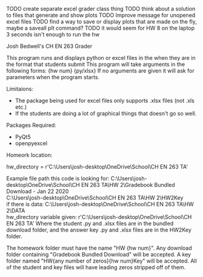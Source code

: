 TODO create separate excel grader class thing
TODO think about a solution to files that generate and show plots
TODO Improve message for unopened excel files
TODO find a way to save or display plots that are made on the fly, maybe a saveall plt command?
TODO it would seem for HW 8 on the laptop 3 seconds isn't enough to run the hw

Josh Bedwell's CH EN 263 Grader

This program runs and displays python or excel files in the when they are in the format that students submit
This program will take arguments in the following forms:
  {hw num} {py/xlsx}
If no arguments are given it will ask for parameters when the program starts.

Limitaions:
- The package being used for excel files only supports .xlsx files (not .xls etc.)
- If the students are doing a lot of graphical things that doesn't go so well.

Packages Required:
- PyQt5
- openpyexcel

Homeork location:

hw_directory = r'C:\Users\josh-desktop\OneDrive\School\CH EN 263 TA'

Example file path this code is looking for:
  C:\Users\josh-desktop\OneDrive\School\CH EN 263 TA\HW 2\Gradebook Bundled Download - Jan 22 2020\
  C:\Users\josh-desktop\OneDrive\School\CH EN 263 TA\HW 2\HW2Key\
  if there is data:
  C:\Users\josh-desktop\OneDrive\School\CH EN 263 TA\HW 2\DATA\
hw_directory variable given:
  r'C:\Users\josh-desktop\OneDrive\School\CH EN 263 TA'
Where the student .py and .xlsx files are in the bundled download folder, and the answer key .py and .xlsx files are in
the HW2Key folder.

The homework folder must have the name "HW {hw num}".
Any download folder containing "Gradebook Bundled Download" will be accepted.
A key folder named "HW{any number of zeros}{hw num}Key" will be accepted.
All of the student and key files will have leading zeros stripped off of them.
